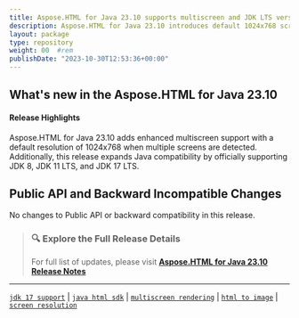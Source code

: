 ```yaml
---
title: Aspose.HTML for Java 23.10 supports multiscreen and JDK LTS versions
description: Aspose.HTML for Java 23.10 introduces default 1024x768 screen resolution for multiscreen devices and adds support for JDK 8, 11 LTS, and 17 LTS.
layout: package
type: repository
weight: 00	#rem
publishDate: "2023-10-30T12:53:36+00:00"
---
```


## What's new in the Aspose.HTML for Java 23.10

#### Release Highlights

Aspose.HTML for Java 23.10 adds enhanced multiscreen support with a default resolution of 1024x768 when multiple screens are detected. Additionally, this release expands Java compatibility by officially supporting JDK 8, JDK 11 LTS, and JDK 17 LTS.

## Public API and Backward Incompatible Changes

No changes to Public API or backward compatibility in this release.

> ### 🔍 Explore the Full Release Details
>
> For full list of updates, please visit **[Aspose.HTML for Java 23.10 Release Notes](https://releases.aspose.com/html/java/release-notes/2023/aspose-html-for-java-23-10-release-notes/)**

---

[`jdk 17 support`](https://search.aspose.com/q/jdk-17-support.html) | [`java html sdk`](https://search.aspose.com/q/java-html-sdk.html) | [`multiscreen rendering`](https://search.aspose.com/q/multiscreen-rendering.html) | [`html to image`](https://search.aspose.com/q/html-to-image.html) | [`screen resolution`](https://search.aspose.com/q/screen-resolution.html)
